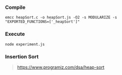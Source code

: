### Compile
```
emcc heapSort.c -o heapSort.js -O2 -s MODULARIZE -s "EXPORTED_FUNCTIONS=['_heapSort']"
```

### Execute
```
node experiment.js
```

### Insertion Sort
> https://www.programiz.com/dsa/heap-sort